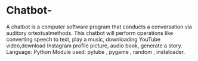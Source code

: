 # Chatbot-
A chatbot is a computer software program that conducts a conversation via auditory ortextualmethods.
This chatbot will perform operations like converting speech to text, play a music, downloading YouTube video,download Instagram profile picture, audio book, generate a story.
Language: Python
Module used: pytube , pygame , random , instaloader.

